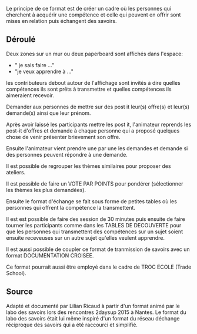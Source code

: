 <!--

---
title: Marché des compétences
description: Le principe de ce format est de créer un cadre où les personnes qui cherchent à acquérir une compétence et celle qui peuvent en offrir sont mises en relation puis échangent des savoirs.

---

-->


Le principe de ce format est de créer un cadre où les personnes qui cherchent à acquérir une compétence et celle qui peuvent en offrir sont mises en relation puis échangent des savoirs.

## Déroulé

Deux zones sur un mur ou deux paperboard sont affichés dans l'espace: 
* " je sais faire ..." 
* "je veux apprendre à ..."

les contributeurs debout autour de l'affichage sont invités à dire quelles compétences ils sont prêts à transmettre et quelles compétences ils aimeraient recevoir.

Demander aux personnes de mettre sur des post it leur(s) offre(s) et leur(s) demande(s) ainsi que leur prénom.

Après avoir laissé les participants mettre les post it, l'animateur reprends les post-it d'offres et demande à chaque personne qui a proposé quelques chose de venir présenter brievement son offre.

Ensuite l'animateur vient prendre une par une les demandes et demande si des personnes peuvent répondre à une demande.

Il est possible de regrouper les thèmes similaires pour proposer des ateliers.

Il est possible de faire un VOTE PAR POINTS pour pondérer (sélectionner les thèmes les plus demandées).

Ensuite le format d'échange se fait sous forme de petites tables où les personnes qui offrent la compétence la transmettent.

Il est est possible de faire des session de 30 minutes puis ensuite de faire tourner les participants comme dans les TABLES DE DECOUVERTE pour que les personnes qui transmettent des compétences sur un sujet soient ensuite receveuses sur un autre sujet qu'elles veulent apprendre.

Il est aussi possible de coupler ce format de tranmission de savoirs avec un format DOCUMENTATION CROISEE.

Ce format pourrait aussi être employé dans le cadre de TROC ECOLE (Trade School).

## Source

Adapté et documenté par Lilian Ricaud à partir d'un format animé par le labo des savoirs lors des rencontres 2daysup 2015 à Nantes. Le format du labo des savoirs était lui même inspiré d'un format du réseau déchange réciproque des savoirs qui a été raccourci et simplifié.
